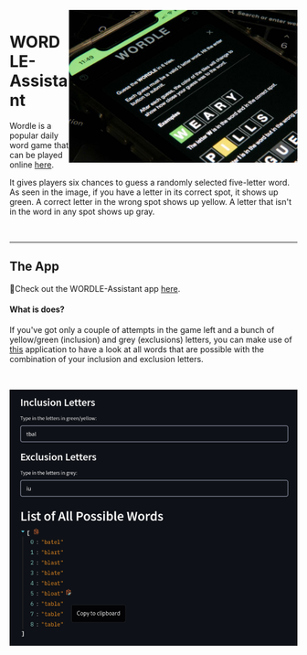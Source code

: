 <br>
<img src="https://github.com/nazianafis/WORDLE-Assistant/blob/main/WRDL/wordle-1.jpg" alt="header" align="right" width="400"/>

# WORDLE-Assistant
Wordle is a popular daily word game that can be played online [here](https://www.powerlanguage.co.uk/wordle/). 

It gives players six chances to guess a randomly selected five-letter word. As seen in the image, if you have a letter in its correct spot, it shows up green. A correct letter in the wrong spot shows up yellow. A letter that isn't in the word in any spot shows up gray. 

<br>

---

## The App
🔗Check out the WORDLE-Assistant app [here](https://huggingface.co/spaces/nn007/WORDLE-Assistant).

#### What is does?
If you've got only a couple of attempts in the game left and a bunch of yellow/green (inclusion) and grey (exclusions) letters, you can make use of [this](https://huggingface.co/spaces/nn007/WORDLE-Assistant) application to have a look at all words that are possible with the combination of your inclusion and exclusion letters.

<br>

![](https://github.com/nazianafis/WORDLE-Assistant/blob/main/WRDL/wordle-2.png)


